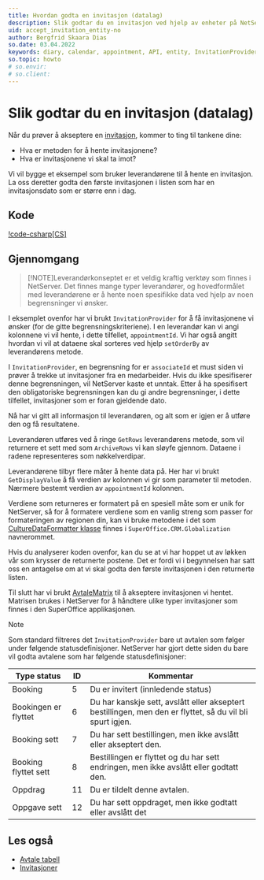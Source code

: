 ```yaml
---
title: Hvordan godta en invitasjon (datalag)
description: Slik godtar du en invitasjon ved hjelp av enheter på NetServer-datalaget.
uid: accept_invitation_entity-no
author: Bergfrid Skaara Dias
so.date: 03.04.2022
keywords: diary, calendar, appointment, API, entity, InvitationProvider, ArchiveRows, AppointmentMatrix
so.topic: howto
# so.envir:
# so.client:
---
```


# Slik godtar du en invitasjon (datalag)

Når du prøver å akseptere en [invitasjon][2], kommer to ting til tankene dine:

* Hva er metoden for å hente invitasjonene?
* Hva er invitasjonene vi skal ta imot?

Vi vil bygge et eksempel som bruker leverandørene til å hente en invitasjon. La oss deretter godta den første invitasjonen i listen som har en invitasjonsdato som er større enn i dag.

## Kode

[!code-csharp[CS]](includes/accept-invite-entity.cs)

## Gjennomgang

> [!NOTE]Leverandørkonseptet er et veldig kraftig verktøy som finnes i NetServer. Det finnes mange typer leverandører, og hovedformålet med leverandørene er å hente noen spesifikke data ved hjelp av noen begrensninger vi ønsker.
> 
I eksemplet ovenfor har vi brukt `InvitationProvider` for  å få invitasjonene vi ønsker (for de gitte begrensningskriteriene). I en leverandør kan vi angi kolonnene vi vil hente, i dette tilfellet, `appointmentId`. Vi har også angitt hvordan vi vil at dataene skal sorteres ved hjelp `setOrderBy` av leverandørens metode.

I `InvitationProvider`, en begrensning for er `associateId` et must siden vi prøver å trekke ut invitasjoner fra en medarbeider. Hvis du ikke spesifiserer denne begrensningen, vil NetServer kaste et unntak. Etter å ha spesifisert den obligatoriske begrensningen kan du gi andre begrensninger, i dette tilfellet, invitasjoner som er foran gjeldende dato.

Nå har vi gitt all informasjon til leverandøren, og alt som er igjen er å utføre den og få resultatene.

Leverandøren utføres ved å ringe `GetRows` leverandørens metode, som vil returnere et sett med som `ArchiveRows` vi kan sløyfe gjennom. Dataene i radene representeres som nøkkelverdipar.

Leverandørene tilbyr flere måter å hente data på. Her har vi brukt `GetDisplayValue` å få verdien av kolonnen vi gir som parameter til metoden. Nærmere bestemt verdien av `appointmentId` kolonnen.

Verdiene som returneres er formatert på en spesiell måte som er unik for NetServer, så for å formatere verdiene som en vanlig streng som passer for formateringen av regionen din, kan vi bruke metodene i det som [CultureDataFormatter klasse][1] finnes i `SuperOffice.CRM.Globalization` navnerommet.

Hvis du analyserer koden ovenfor, kan du se at vi har hoppet ut av løkken vår som krysser de returnerte postene. Det er fordi vi i begynnelsen har satt oss en antagelse om at vi skal godta den første invitasjonen i den returnerte listen.

Til slutt har vi brukt [AvtaleMatrix][3] til å akseptere invitasjonen vi hentet. Matrisen brukes i NetServer for å håndtere ulike typer invitasjoner som finnes i den SuperOffice applikasjonen.

> [!NOTE]
> Som standard filtreres det `InvitationProvider` bare ut avtalen som følger under følgende statusdefinisjoner. NetServer har gjort dette siden du bare vil godta avtalene som har følgende statusdefinisjoner:

| Type status | ID | Kommentar
|---|---|---|
| Booking | 5 | Du er invitert (innledende status) |
| Bookingen er flyttet | 6 | Du har kanskje sett, avslått eller akseptert bestillingen, men den er flyttet, så du vil bli spurt igjen. |
| Booking sett | 7 | Du har sett bestillingen, men ikke avslått eller akseptert den. |
| Booking flyttet sett | 8 | Bestillingen er flyttet og du har sett endringen, men ikke avslått eller godtatt den. |
| Oppdrag | 11 | Du er tildelt denne avtalen. |
| Oppgave sett | 12 | Du har sett oppdraget, men ikke godtatt eller avslått det |

## Les også

* [Avtale tabell][5]
* [Invitasjoner][2]

<!-- Referenced links -->
[1]: ../../../globalization-and-localization/culture/culturedataformatter.md
[2]: ../../invitations.md
[3]: appointment-matrix.md
[5]: ../../../database/tables/appointment.md

<!-- Referenced images -->
